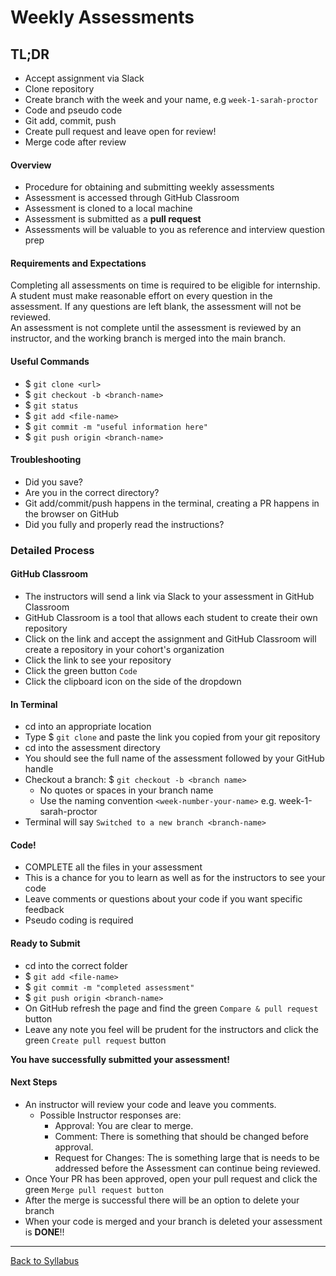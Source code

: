 # Weekly Assessments

## TL;DR
- Accept assignment via Slack
- Clone repository
- Create branch with the week and your name, e.g `week-1-sarah-proctor`
- Code and pseudo code
- Git add, commit, push
- Create pull request and leave open for review!
- Merge code after review

#### Overview
- Procedure for obtaining and submitting weekly assessments
- Assessment is accessed through GitHub Classroom
- Assessment is cloned to a local machine
- Assessment is submitted as a **pull request**
- Assessments will be valuable to you as reference and interview question prep

#### Requirements and Expectations
Completing all assessments on time is required to be eligible for internship. A student must make reasonable effort on every question in the assessment. If any questions are left blank, the assessment will not be reviewed.  
An assessment is not complete until the assessment is reviewed by an instructor, and the working branch is merged into the main branch.

#### Useful Commands
- $ `git clone <url>`
- $ `git checkout -b <branch-name>`
- $ `git status`
- $ `git add <file-name>`
- $ `git commit -m "useful information here"`
- $ `git push origin <branch-name>`

#### Troubleshooting
- Did you save?
- Are you in the correct directory?
- Git add/commit/push happens in the terminal, creating a PR happens in the browser on GitHub
- Did you fully and properly read the instructions?

### Detailed Process

#### GitHub Classroom
- The instructors will send a link via Slack to your assessment in GitHub Classroom
- GitHub Classroom is a tool that allows each student to create their own repository  
- Click on the link and accept the assignment and GitHub Classroom will create a repository in your cohort's organization
- Click the link to see your repository
- Click the green button `Code`
- Click the clipboard icon on the side of the dropdown

#### In Terminal
- cd into an appropriate location
- Type $ `git clone` and paste the link you copied from your git repository
- cd into the assessment directory
- You should see the full name of the assessment followed by your GitHub handle
- Checkout a branch: $ `git checkout -b <branch name>`
  - No quotes or spaces in your branch name
  - Use the naming convention `<week-number-your-name>` e.g. week-1-sarah-proctor
- Terminal will say `Switched to a new branch <branch-name>`

#### Code!
- COMPLETE all the files in your assessment
- This is a chance for you to learn as well as for the instructors to see your code
- Leave comments or questions about your code if you want specific feedback
- Pseudo coding is required

#### Ready to Submit
- cd into the correct folder
- $ `git add <file-name>`
- $ `git commit -m "completed assessment"`
- $ `git push origin <branch-name>`
- On GitHub refresh the page and find the green `Compare & pull request` button
- Leave any note you feel will be prudent for the instructors and click the green `Create pull request` button

**You have successfully submitted your assessment!**

#### Next Steps
- An instructor will review your code and leave you comments. 
  - Possible Instructor responses are:
    - Approval: You are clear to merge.
    - Comment: There is something that should be changed before approval. 
    - Request for Changes: The is something large that is needs to be addressed before the Assessment can continue being reviewed. 
- Once Your PR has been approved, open your pull request and click the green `Merge pull request button`
- After the merge is successful there will be an option to delete your branch
- When your code is merged and your branch is deleted your assessment is **DONE**!!


---
[Back to Syllabus](../README.md#github)
